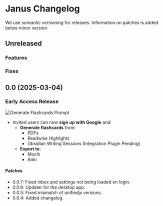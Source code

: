 # Janus Changelog

We use _semantic versioning_ for releases.
Information on patches is added below minor version

## Unreleased

### Features

### Fixes

## 0.0 (2025-03-04)

### Early Access Release

![Generate Flashcards Prompt](./0-0-x.png)

- Invited users can now **sign up with Google** and:
  - **Generate flashcards** from:
    - PDFs
    - Readwise Highlights
    - Obsidian Writing Sessions (Integration Plugin Pending)
  - **Export to**:
    - Mochi
    - Anki

#### Patches

- 0.0.7: Fixed inbox and settings not being loaded on login.
- 0.0.6: Updater for the desktop app.
- 0.0.5: Fixed mismatch of unifiedjs versions.
- 0.0.4: Added changelog.
